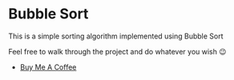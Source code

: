 # Bubble Sort

This is a simple sorting algorithm implemented using Bubble Sort

Feel free to walk through the project and do whatever you wish 😉




* [Buy Me A Coffee](https://www.buymeacoffee.com/kimfom01)
